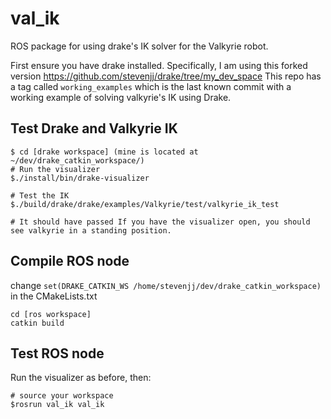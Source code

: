 # val_ik
ROS package for using drake's IK solver for the Valkyrie robot.

First ensure you have drake installed. Specifically, I am using this forked version https://github.com/stevenjj/drake/tree/my_dev_space
This repo has a tag called `working_examples` which is the last known commit with a working example of solving valkyrie's IK using Drake.


## Test Drake and Valkyrie IK
````
$ cd [drake workspace] (mine is located at ~/dev/drake_catkin_workspace/)
# Run the visualizer
$./install/bin/drake-visualizer 

# Test the IK
$./build/drake/drake/examples/Valkyrie/test/valkyrie_ik_test

# It should have passed If you have the visualizer open, you should see valkyrie in a standing position.
````

## Compile ROS node
change `set(DRAKE_CATKIN_WS /home/stevenjj/dev/drake_catkin_workspace)` in the CMakeLists.txt
````
cd [ros workspace]
catkin build
````

## Test ROS node
Run the visualizer as before, then:
````
# source your workspace
$rosrun val_ik val_ik
````

